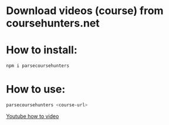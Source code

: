 # Download videos (course) from coursehunters.net

# How to install:
```sh
npm i parsecoursehunters
```

# How to use:
```sh
parsecoursehunters <course-url>
```

[Youtube how to video](https://www.youtube.com/watch?v=JG9VyqK8if8)